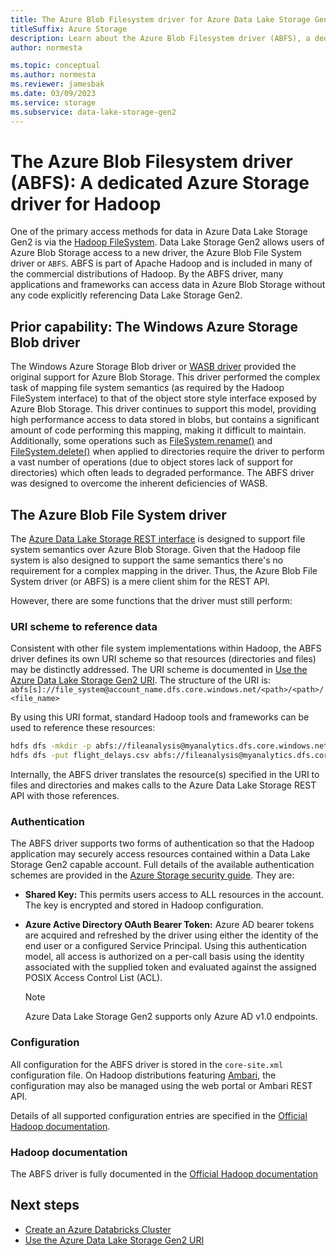 ```yaml
---
title: The Azure Blob Filesystem driver for Azure Data Lake Storage Gen2
titleSuffix: Azure Storage
description: Learn about the Azure Blob Filesystem driver (ABFS), a dedicated Azure Storage driver for Hadoop. Access data in Azure Data Lake Storage Gen2 using this driver.
author: normesta

ms.topic: conceptual
ms.author: normesta
ms.reviewer: jamesbak
ms.date: 03/09/2023
ms.service: storage
ms.subservice: data-lake-storage-gen2
---
```


# The Azure Blob Filesystem driver (ABFS): A dedicated Azure Storage driver for Hadoop

One of the primary access methods for data in Azure Data Lake Storage Gen2 is via the [Hadoop FileSystem](https://hadoop.apache.org/docs/current/hadoop-project-dist/hadoop-common/filesystem/index.html). Data Lake Storage Gen2 allows users of Azure Blob Storage access to a new driver, the Azure Blob File System driver or `ABFS`. ABFS is part of Apache Hadoop and is included in many of the commercial distributions of Hadoop. By the ABFS driver, many applications and frameworks can access data in Azure Blob Storage without any code explicitly referencing Data Lake Storage Gen2.

## Prior capability: The Windows Azure Storage Blob driver

The Windows Azure Storage Blob driver or [WASB driver](https://hadoop.apache.org/docs/current/hadoop-azure/index.html) provided the original support for Azure Blob Storage. This driver performed the complex task of mapping file system semantics (as required by the Hadoop FileSystem interface) to that of the object store style interface exposed by Azure Blob Storage. This driver continues to support this model, providing high performance access to data stored in blobs, but contains a significant amount of code performing this mapping, making it difficult to maintain. Additionally, some operations such as [FileSystem.rename()](https://hadoop.apache.org/docs/current/hadoop-project-dist/hadoop-common/filesystem/filesystem.html#boolean_renamePath_src_Path_d) and [FileSystem.delete()](https://hadoop.apache.org/docs/current/hadoop-project-dist/hadoop-common/filesystem/filesystem.html#boolean_deletePath_p_boolean_recursive) when applied to directories require the driver to perform a vast number of operations (due to object stores lack of support for directories) which often leads to degraded performance. The ABFS driver was designed to overcome the inherent deficiencies of WASB.

## The Azure Blob File System driver

The [Azure Data Lake Storage REST interface](/rest/api/storageservices/data-lake-storage-gen2) is designed to support file system semantics over Azure Blob Storage. Given that the Hadoop file system is also designed to support the same semantics there's no requirement for a complex mapping in the driver. Thus, the Azure Blob File System driver (or ABFS) is a mere client shim for the REST API.

However, there are some functions that the driver must still perform:

### URI scheme to reference data

Consistent with other file system implementations within Hadoop, the ABFS driver defines its own URI scheme so that resources (directories and files) may be distinctly addressed. The URI scheme is documented in [Use the Azure Data Lake Storage Gen2 URI](./data-lake-storage-introduction-abfs-uri.md). The structure of the URI is: `abfs[s]://file_system@account_name.dfs.core.windows.net/<path>/<path>/<file_name>`

By using this URI format, standard Hadoop tools and frameworks can be used to reference these resources:

```bash
hdfs dfs -mkdir -p abfs://fileanalysis@myanalytics.dfs.core.windows.net/tutorials/flightdelays/data
hdfs dfs -put flight_delays.csv abfs://fileanalysis@myanalytics.dfs.core.windows.net/tutorials/flightdelays/data/
```

Internally, the ABFS driver translates the resource(s) specified in the URI to files and directories and makes calls to the Azure Data Lake Storage REST API with those references.

### Authentication

The ABFS driver supports two forms of authentication so that the Hadoop application may securely access resources contained within a Data Lake Storage Gen2 capable account. Full details of the available authentication schemes are provided in the [Azure Storage security guide](security-recommendations.md). They are:

- **Shared Key:** This permits users access to ALL resources in the account. The key is encrypted and stored in Hadoop configuration.

- **Azure Active Directory OAuth Bearer Token:** Azure AD bearer tokens are acquired and refreshed by the driver using either the identity of the end user or a configured Service Principal. Using this authentication model, all access is authorized on a per-call basis using the identity associated with the supplied token and evaluated against the assigned POSIX Access Control List (ACL).

   > [!NOTE]
   > Azure Data Lake Storage Gen2 supports only Azure AD v1.0 endpoints.

### Configuration

All configuration for the ABFS driver is stored in the <code>core-site.xml</code> configuration file. On Hadoop distributions featuring [Ambari](https://ambari.apache.org/), the configuration may also be managed using the web portal or Ambari REST API.

Details of all supported configuration entries are specified in the [Official Hadoop documentation](https://hadoop.apache.org/docs/stable/hadoop-azure/abfs.html).

### Hadoop documentation

The ABFS driver is fully documented in the [Official Hadoop documentation](https://hadoop.apache.org/docs/stable/hadoop-azure/abfs.html)

## Next steps

- [Create an Azure Databricks Cluster](./data-lake-storage-use-databricks-spark.md)
- [Use the Azure Data Lake Storage Gen2 URI](./data-lake-storage-introduction-abfs-uri.md)